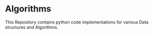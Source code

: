 # Algorithms
This Repository contains python code implementations for various Data structures and Algorithms.

